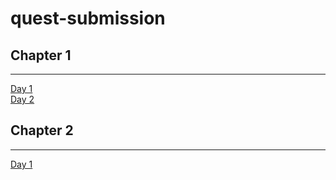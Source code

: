 # quest-submission

## Chapter 1

---

[Day 1](https://github.com/karangorania/quest-submission/blob/main/chapter%201/day1.md)<br>
[Day 2](https://github.com/karangorania/quest-submission/blob/main/chapter%201/day2.md)

## Chapter 2

---

[Day 1](https://github.com/karangorania/quest-submission/blob/main/chapter%202/day1.md)
